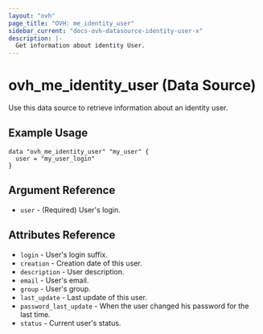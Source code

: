 ```yaml
---
layout: "ovh"
page_title: "OVH: me_identity_user"
sidebar_current: "docs-ovh-datasource-identity-user-x"
description: |-
  Get information about identity User.
---
```


# ovh_me_identity_user (Data Source)

Use this data source to retrieve information about an identity user.

## Example Usage

```hcl
data "ovh_me_identity_user" "my_user" {
  user = "my_user_login"
}
```

## Argument Reference

* `user` - (Required) User's login.

## Attributes Reference

* `login` - User's login suffix.
* `creation` - Creation date of this user.
* `description` - User description.
* `email` - User's email.
* `group` - User's group.
* `last_update` - Last update of this user.
* `password_last_update` - When the user changed his password for the last time.
* `status` - Current user's status.

